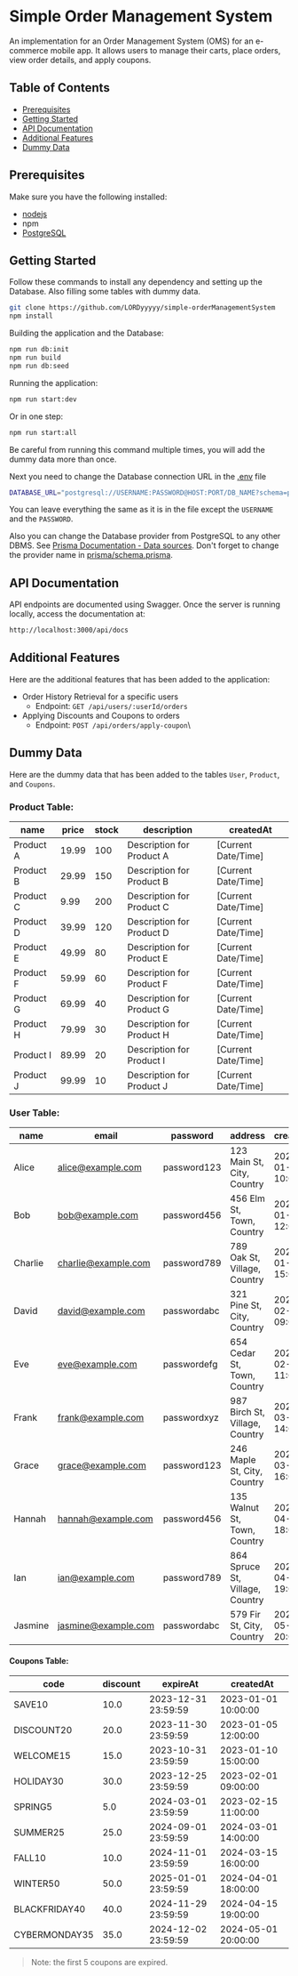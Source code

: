 # Simple Order Management System
An implementation for an Order Management System (OMS) for an e-commerce mobile app.
It allows users to manage their carts, place orders, view order details, and apply coupons.

## Table of Contents
- [Prerequisites](#prerequisites)
- [Getting Started](#getting-started)
- [API Documentation](#api-documentation)
- [Additional Features](#additional-features)
- [Dummy Data](#dummy-data)

## Prerequisites
Make sure you have the following installed:
- [nodejs](https://nodejs.org/en/download/package-manager/current)
- npm
- [PostgreSQL](https://www.postgresql.org/download/)
## Getting Started

Follow these commands to install any dependency and setting up the Database.
Also filling some tables with dummy data.
```bash
git clone https://github.com/LORDyyyyy/simple-orderManagementSystem
npm install
```

Building the application and the Database:
```bash
npm run db:init
npm run build
npm run db:seed
```
Running the application:
```bash
npm run start:dev
```

Or in one step:
```bash
npm run start:all
```
Be careful from running this command multiple times, you will add the dummy data more than once.

Next you need to change the Database connection URL in the [.env](./.env) file
```bash
DATABASE_URL="postgresql://USERNAME:PASSWORD@HOST:PORT/DB_NAME?schema=public"
```
You can leave everything the same as it is in the file except the `USERNAME` and the `PASSWORD`.

Also you can change the Database provider from PostgreSQL to any other DBMS.
See [Prisma Documentation - Data sources](https://www.prisma.io/docs/orm/prisma-schema/overview/data-sources).
Don't forget to change the provider name in [prisma/schema.prisma](./prisma/schema.prisma).


## API Documentation
API endpoints are documented using Swagger. Once the server is running locally, access the documentation at:
```bash
http://localhost:3000/api/docs
```

## Additional Features

Here are the additional features that has been added to the application:
- Order History Retrieval for a specific users
    - Endpoint: `GET /api/users/:userId/orders`
- Applying Discounts and Coupons to orders
    - Endpoint: `POST /api/orders/apply-coupon`\

## Dummy Data

Here are the dummy data that has been added to the tables `User`, `Product`, and `Coupons`.

### Product Table:
| name      | price | stock | description             | createdAt              |
|-----------|-------|-------|-------------------------|------------------------|
| Product A | 19.99 | 100   | Description for Product A| [Current Date/Time]    |
| Product B | 29.99 | 150   | Description for Product B| [Current Date/Time]    |
| Product C | 9.99  | 200   | Description for Product C| [Current Date/Time]    |
| Product D | 39.99 | 120   | Description for Product D| [Current Date/Time]    |
| Product E | 49.99 | 80    | Description for Product E| [Current Date/Time]    |
| Product F | 59.99 | 60    | Description for Product F| [Current Date/Time]    |
| Product G | 69.99 | 40    | Description for Product G| [Current Date/Time]    |
| Product H | 79.99 | 30    | Description for Product H| [Current Date/Time]    |
| Product I | 89.99 | 20    | Description for Product I| [Current Date/Time]    |
| Product J | 99.99 | 10    | Description for Product J| [Current Date/Time]    |

### User Table:
| name     | email              | password     | address                   | createdAt           |
|----------|--------------------|--------------|---------------------------|---------------------|
| Alice    | alice@example.com  | password123  | 123 Main St, City, Country | 2023-01-01 10:00:00 |
| Bob      | bob@example.com    | password456  | 456 Elm St, Town, Country  | 2023-01-05 12:00:00 |
| Charlie  | charlie@example.com| password789  | 789 Oak St, Village, Country| 2023-01-10 15:00:00 |
| David    | david@example.com  | passwordabc  | 321 Pine St, City, Country | 2023-02-01 09:00:00 |
| Eve      | eve@example.com    | passwordefg  | 654 Cedar St, Town, Country | 2023-02-15 11:00:00 |
| Frank    | frank@example.com  | passwordxyz  | 987 Birch St, Village, Country| 2024-03-01 14:00:00 |
| Grace    | grace@example.com  | password123  | 246 Maple St, City, Country | 2024-03-15 16:00:00 |
| Hannah   | hannah@example.com | password456  | 135 Walnut St, Town, Country| 2024-04-01 18:00:00 |
| Ian      | ian@example.com    | password789  | 864 Spruce St, Village, Country| 2024-04-15 19:00:00 |
| Jasmine  | jasmine@example.com| passwordabc  | 579 Fir St, City, Country  | 2024-05-01 20:00:00 |



#### Coupons Table:
| code          | discount | expireAt            | createdAt           |
|---------------|----------|---------------------|---------------------|
| SAVE10        | 10.0     | 2023-12-31 23:59:59 | 2023-01-01 10:00:00 |
| DISCOUNT20    | 20.0     | 2023-11-30 23:59:59 | 2023-01-05 12:00:00 |
| WELCOME15     | 15.0     | 2023-10-31 23:59:59 | 2023-01-10 15:00:00 |
| HOLIDAY30     | 30.0     | 2023-12-25 23:59:59 | 2023-02-01 09:00:00 |
| SPRING5       | 5.0      | 2024-03-01 23:59:59 | 2023-02-15 11:00:00 |
| SUMMER25      | 25.0     | 2024-09-01 23:59:59 | 2024-03-01 14:00:00 |
| FALL10        | 10.0     | 2024-11-01 23:59:59 | 2024-03-15 16:00:00 |
| WINTER50      | 50.0     | 2025-01-01 23:59:59 | 2024-04-01 18:00:00 |
| BLACKFRIDAY40 | 40.0     | 2024-11-29 23:59:59 | 2024-04-15 19:00:00 |
| CYBERMONDAY35 | 35.0     | 2024-12-02 23:59:59 | 2024-05-01 20:00:00 |

> Note: the first 5 coupons are expired.
